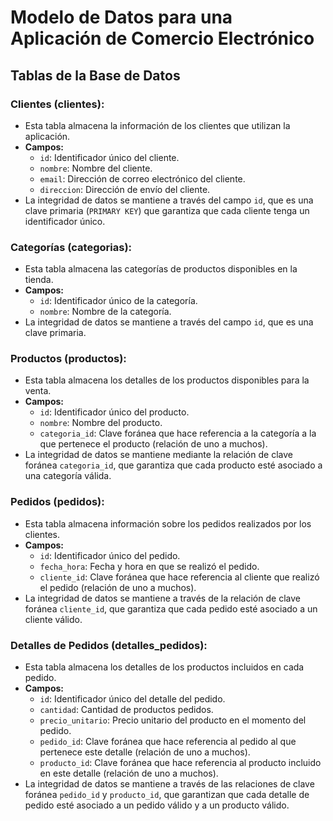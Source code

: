 # Modelo de Datos para una Aplicación de Comercio Electrónico

## Tablas de la Base de Datos

### Clientes (clientes):

- Esta tabla almacena la información de los clientes que utilizan la aplicación.
- **Campos:**
  - `id`: Identificador único del cliente.
  - `nombre`: Nombre del cliente.
  - `email`: Dirección de correo electrónico del cliente.
  - `direccion`: Dirección de envío del cliente.
- La integridad de datos se mantiene a través del campo `id`, que es una clave primaria (`PRIMARY KEY`) que garantiza que cada cliente tenga un identificador único.

### Categorías (categorias):

- Esta tabla almacena las categorías de productos disponibles en la tienda.
- **Campos:**
  - `id`: Identificador único de la categoría.
  - `nombre`: Nombre de la categoría.
- La integridad de datos se mantiene a través del campo `id`, que es una clave primaria.

### Productos (productos):

- Esta tabla almacena los detalles de los productos disponibles para la venta.
- **Campos:**
  - `id`: Identificador único del producto.
  - `nombre`: Nombre del producto.
  - `categoria_id`: Clave foránea que hace referencia a la categoría a la que pertenece el producto (relación de uno a muchos).
- La integridad de datos se mantiene mediante la relación de clave foránea `categoria_id`, que garantiza que cada producto esté asociado a una categoría válida.

### Pedidos (pedidos):

- Esta tabla almacena información sobre los pedidos realizados por los clientes.
- **Campos:**
  - `id`: Identificador único del pedido.
  - `fecha_hora`: Fecha y hora en que se realizó el pedido.
  - `cliente_id`: Clave foránea que hace referencia al cliente que realizó el pedido (relación de uno a muchos).
- La integridad de datos se mantiene a través de la relación de clave foránea `cliente_id`, que garantiza que cada pedido esté asociado a un cliente válido.

### Detalles de Pedidos (detalles_pedidos):

- Esta tabla almacena los detalles de los productos incluidos en cada pedido.
- **Campos:**
  - `id`: Identificador único del detalle del pedido.
  - `cantidad`: Cantidad de productos pedidos.
  - `precio_unitario`: Precio unitario del producto en el momento del pedido.
  - `pedido_id`: Clave foránea que hace referencia al pedido al que pertenece este detalle (relación de uno a muchos).
  - `producto_id`: Clave foránea que hace referencia al producto incluido en este detalle (relación de uno a muchos).
- La integridad de datos se mantiene a través de las relaciones de clave foránea `pedido_id` y `producto_id`, que garantizan que cada detalle de pedido esté asociado a un pedido válido y a un producto válido.

